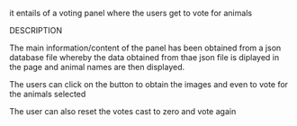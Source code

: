 it entails of a voting panel where the users get to vote for animals
 
DESCRIPTION

The main information/content of the panel has been obtained from a json database file whereby the data obtained from thae json file is diplayed in the page and animal names are then displayed.

The users can click on the button to obtain the images and even to vote for the animals selected

The user can also reset the votes cast to zero and vote again
